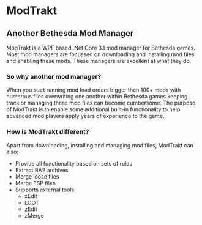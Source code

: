 # ModTrakt

## Another Bethesda Mod Manager

ModTrakt is a WPF based .Net Core 3.1 mod manager for Bethesda games. Most mod managers are focussed on downloading and
installing mod files and enabling these mods. These managers are excellent at what they do.

### So why another mod manager?

When you start running mod load orders bigger then 100+ mods with numerous files overwriting one another within Bethesda
games keeping track or managing these mod files can become cumbersome. The purpose of ModTrakt is to enable some
additional built-in functionality to help advanced mod players apply years of experience to the game.

### How is ModTrakt different?

Apart from downloading, installing and managing mod files, ModTrakt can also:
* Provide all functionality based on sets of rules
* Extract BA2 archives
* Merge loose files
* Merge ESP files
* Supports external tools
    * xEdit
    * LOOT
    * zEdit
    * zMerge
